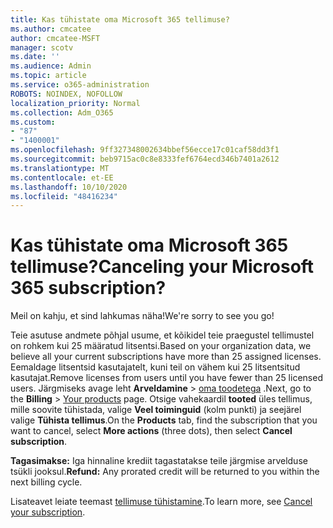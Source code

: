 ```yaml
---
title: Kas tühistate oma Microsoft 365 tellimuse?
ms.author: cmcatee
author: cmcatee-MSFT
manager: scotv
ms.date: ''
ms.audience: Admin
ms.topic: article
ms.service: o365-administration
ROBOTS: NOINDEX, NOFOLLOW
localization_priority: Normal
ms.collection: Adm_O365
ms.custom:
- "87"
- "1400001"
ms.openlocfilehash: 9ff327348002634bbef56ecce17c01caf58dd3f1
ms.sourcegitcommit: beb9715ac0c8e8333fef6764ecd346b7401a2612
ms.translationtype: MT
ms.contentlocale: et-EE
ms.lasthandoff: 10/10/2020
ms.locfileid: "48416234"
---
```

# <a name="canceling-your-microsoft-365-subscription"></a><span data-ttu-id="f3bf6-102">Kas tühistate oma Microsoft 365 tellimuse?</span><span class="sxs-lookup"><span data-stu-id="f3bf6-102">Canceling your Microsoft 365 subscription?</span></span>

<span data-ttu-id="f3bf6-103">Meil on kahju, et sind lahkumas näha!</span><span class="sxs-lookup"><span data-stu-id="f3bf6-103">We're sorry to see you go!</span></span>
  
<span data-ttu-id="f3bf6-104">Teie asutuse andmete põhjal usume, et kõikidel teie praegustel tellimustel on rohkem kui 25 määratud litsentsi.</span><span class="sxs-lookup"><span data-stu-id="f3bf6-104">Based on your organization data, we believe all your current subscriptions have more than 25 assigned licenses.</span></span> <span data-ttu-id="f3bf6-105">Eemaldage litsentsid kasutajatelt, kuni teil on vähem kui 25 litsentsitud kasutajat.</span><span class="sxs-lookup"><span data-stu-id="f3bf6-105">Remove licenses from users until you have fewer than 25 licensed users.</span></span> <span data-ttu-id="f3bf6-106">Järgmiseks avage leht **Arveldamine** \> [oma toodetega](https://go.microsoft.com/fwlink/p/?linkid=842054) .</span><span class="sxs-lookup"><span data-stu-id="f3bf6-106">Next, go to the **Billing** \> [Your products](https://go.microsoft.com/fwlink/p/?linkid=842054) page.</span></span> <span data-ttu-id="f3bf6-107">Otsige vahekaardil **tooted** üles tellimus, mille soovite tühistada, valige **Veel toiminguid** (kolm punkti) ja seejärel valige **Tühista tellimus**.</span><span class="sxs-lookup"><span data-stu-id="f3bf6-107">On the **Products** tab, find the subscription that you want to cancel, select **More actions** (three dots), then select **Cancel subscription**.</span></span>

<span data-ttu-id="f3bf6-108">**Tagasimakse:** Iga hinnaline krediit tagastatakse teile järgmise arvelduse tsükli jooksul.</span><span class="sxs-lookup"><span data-stu-id="f3bf6-108">**Refund:** Any prorated credit will be returned to you within the next billing cycle.</span></span>

<span data-ttu-id="f3bf6-109">Lisateavet leiate teemast [tellimuse tühistamine](https://docs.microsoft.com/microsoft-365/commerce/subscriptions/cancel-your-subscription).</span><span class="sxs-lookup"><span data-stu-id="f3bf6-109">To learn more, see [Cancel your subscription](https://docs.microsoft.com/microsoft-365/commerce/subscriptions/cancel-your-subscription).</span></span>